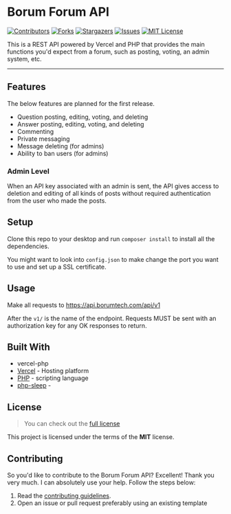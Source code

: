 # Borum Forum API

[![Contributors][contributors-shield]](https://github.com/Borumer/BorumForum-API/graphs/contributors)
[![Forks][forks-shield]](https://github.com/Borumer/BorumForum-API/network/members)
[![Stargazers][stars-shield]](https://github.com/Borumer/BorumForum-API/stargazers)
[![Issues][issues-shield]](https://github.com/Borumer/BorumForum-API/issues)
[![MIT License][license-shield]](https://github.com/Borumer/BorumForum-API/blob/master/LICENSE)

This is a REST API powered by Vercel and PHP that provides the main functions you'd expect from a forum, such as posting, voting, an admin system, etc.

---

## Features

The below features are planned for the first release.

-   Question posting, editing, voting, and deleting
-   Answer posting, editing, voting, and deleting
-   Commenting
-   Private messaging
-   Message deleting (for admins)
-   Ability to ban users (for admins)

### Admin Level

When an API key associated with an admin is sent, the API gives access to deletion and editing of all kinds of posts without required authentication from the user who made the posts. 

## Setup

Clone this repo to your desktop and run `composer install` to install all the dependencies.

You might want to look into `config.json` to make change the port you want to use and set up a SSL certificate.

## Usage

Make all requests to https://api.borumtech.com/api/v1

After the `v1/` is the name of the endpoint. Requests MUST be sent with an authorization key for any OK responses to return.

## Built With

- vercel-php
- [Vercel](https://vercel.com) - Hosting platform
- [PHP]() - scripting language
- [php-sleep](https://github.com/Borumer/php-sleep) - 

## License

> You can check out the [full license](./LICENSE)

This project is licensed under the terms of the **MIT** license.

<!-- MARKDOWN LINKS & IMAGES -->
<!-- https://www.markdownguide.org/basic-syntax/#reference-style-links -->
[contributors-shield]: https://img.shields.io/github/contributors/Borumer/BorumForum-API.svg?style=for-the-badge
[forks-shield]: https://img.shields.io/github/forks/Borumer/BorumForum-API.svg?style=for-the-badge
[stars-shield]: https://img.shields.io/github/stars/Borumer/BorumForum-API.svg?style=for-the-badge
[issues-shield]: https://img.shields.io/github/issues/Borumer/BorumForum-API.svg?style=for-the-badge
[license-shield]: https://img.shields.io/github/license/othneildrew/Best-README-Template.svg?style=for-the-badge
[product-screenshot]: images/screenshot.png

## Contributing

So you'd like to contribute to the Borum Forum API? Excellent! Thank you very much. I can absolutely use your help. Follow the steps below:

1. Read the [contributing guidelines](CONTRIBUTING.md).
2. Open an issue or pull request preferably using an existing template

